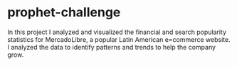 # prophet-challenge
In this project I analyzed and visualized the financial and search popularity statistics for MercadoLibre, a popular Latin American e=commerce website. I analyzed the data to identify patterns and trends to help the company grow.
